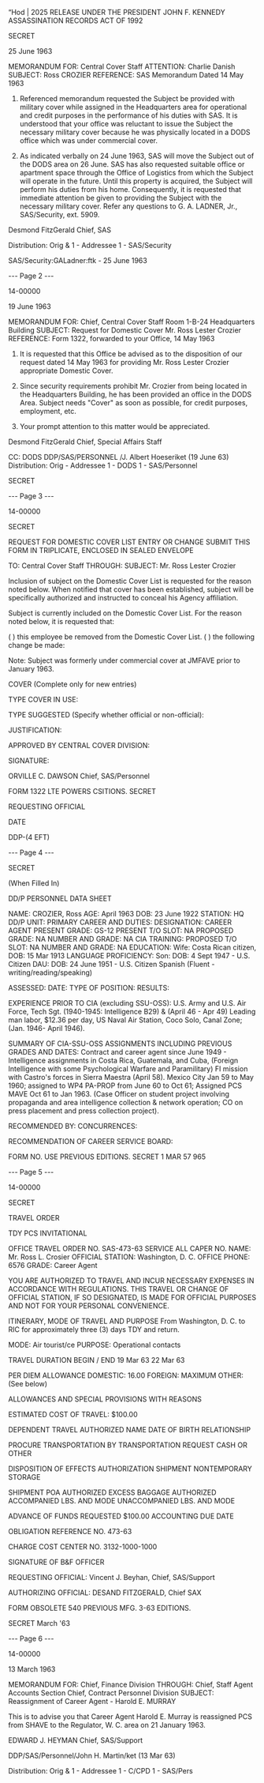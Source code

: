 “Hod | 2025 RELEASE UNDER THE PRESIDENT JOHN F. KENNEDY ASSASSINATION RECORDS ACT OF 1992

SECRET

25 June 1963

MEMORANDUM FOR: Central Cover Staff
ATTENTION: Charlie Danish
SUBJECT: Ross CROZIER
REFERENCE: SAS Memorandum Dated 14 May 1963

1. Referenced memorandum requested the Subject be provided with military cover while assigned in the Headquarters area for operational and credit purposes in the performance of his duties with SAS. It is understood that your office was reluctant to issue the Subject the necessary military cover because he was physically located in a DODS office which was under commercial cover.

2. As indicated verbally on 24 June 1963, SAS will move the Subject out of the DODS area on 26 June. SAS has also requested suitable office or apartment space through the Office of Logistics from which the Subject will operate in the future. Until this property is acquired, the Subject will perform his duties from his home. Consequently, it is requested that immediate attention be given to providing the Subject with the necessary military cover. Refer any questions to G. A. LADNER, Jr., SAS/Security, ext. 5909.

Desmond FitzGerald
Chief, SAS

Distribution:
Orig & 1 - Addressee
1 - SAS/Security

SAS/Security:GALadner:ftk - 25 June 1963

--- Page 2 ---

14-00000

19 June 1963

MEMORANDUM FOR: Chief, Central Cover Staff
Room 1-B-24 Headquarters Building
SUBJECT: Request for Domestic Cover
Mr. Ross Lester Crozier
REFERENCE: Form 1322, forwarded to your Office, 14 May 1963

1. It is requested that this Office be advised as to the disposition of our request dated 14 May 1963 for providing Mr. Ross Lester Crozier appropriate Domestic Cover.

2. Since security requirements prohibit Mr. Crozier from being located in the Headquarters Building, he has been provided an office in the DODS Area. Subject needs "Cover" as soon as possible, for credit purposes, employment, etc.

3. Your prompt attention to this matter would be appreciated.

Desmond FitzGerald
Chief, Special Affairs Staff

CC: DODS
DDP/SAS/PERSONNEL /J. Albert Hoeseriket (19 June 63)
Distribution:
Orig - Addressee
1 - DODS
1 - SAS/Personnel

SECRET

--- Page 3 ---

14-00000

SECRET

REQUEST FOR DOMESTIC COVER LIST ENTRY OR CHANGE
SUBMIT THIS FORM IN TRIPLICATE, ENCLOSED IN SEALED ENVELOPE

TO: Central Cover Staff
THROUGH:
SUBJECT: Mr. Ross Lester Crozier

Inclusion of subject on the Domestic Cover List is requested for the reason noted below. When notified that cover has been established, subject will be specifically authorized and instructed to conceal his Agency affiliation.

Subject is currently included on the Domestic Cover List. For the reason noted below, it is requested that:

( ) this employee be removed from the Domestic Cover List.
( ) the following change be made:

Note: Subject was formerly under commercial cover at JMFAVE prior to January 1963.

COVER (Complete only for new entries)

TYPE COVER IN USE:

TYPE SUGGESTED (Specify whether official or non-official):

JUSTIFICATION:

APPROVED BY CENTRAL COVER DIVISION:

SIGNATURE:

ORVILLE C. DAWSON
Chief, SAS/Personnel

FORM 1322 LTE POWERS CSITIONS. SECRET

REQUESTING OFFICIAL

DATE

DDP-(4 EFT)

--- Page 4 ---

SECRET

(When Filled In)

DD/P PERSONNEL DATA SHEET

NAME: CROZIER, Ross AGE: April 1963
DOB: 23 June 1922
STATION: HQ
DD/P UNIT:
PRIMARY CAREER AND DUTIES: DESIGNATION: CAREER AGENT
PRESENT GRADE: GS-12 PRESENT T/O SLOT: NA
PROPOSED GRADE: NA NUMBER AND GRADE: NA
CIA TRAINING: PROPOSED T/O SLOT: NA
NUMBER AND GRADE: NA
EDUCATION: Wife: Costa Rican citizen, DOB: 15 Mar 1913
LANGUAGE PROFICIENCY: Son: DOB: 4 Sept 1947 - U.S. Citizen
DAU: DOB: 24 June 1951 - U.S. Citizen
Spanish (Fluent - writing/reading/speaking)

ASSESSED: DATE: TYPE OF POSITION: RESULTS:

EXPERIENCE PRIOR TO CIA (excluding SSU-OSS):
U.S. Army and U.S. Air Force, Tech Sgt. (1940-1945: Intelligence B29) & (April 46 - Apr 49)
Leading man labor, $12.36 per day, US Naval Air Station, Coco Solo, Canal Zone; (Jan. 1946- April 1946).

SUMMARY OF CIA-SSU-OSS ASSIGNMENTS INCLUDING PREVIOUS GRADES AND DATES:
Contract and career agent since June 1949 - Intelligence assignments in Costa Rica, Guatemala, and Cuba, (Foreign Intelligence with some Psychological Warfare and Paramilitary) FI mission with Castro's forces in Sierra Maestra (April 58). Mexico City Jan 59 to May 1960; assigned to WP4 PA-PROP from June 60 to Oct 61; Assigned PCS MAVE Oct 61 to Jan 1963. (Case Officer on student project involving propaganda and area intelligence collection & network operation; CO on press placement and press collection project).

RECOMMENDED BY: CONCURRENCES:

RECOMMENDATION OF CAREER SERVICE BOARD:

FORM NO. USE PREVIOUS EDITIONS. SECRET
1 MAR 57 965

--- Page 5 ---

14-00000

SECRET

TRAVEL ORDER

TDY
PCS
INVITATIONAL

OFFICE TRAVEL ORDER NO. SAS-473-63
SERVICE ALL CAPER NO.
NAME: Mr. Ross L. Crosier
OFFICIAL STATION: Washington, D. C.
OFFICE PHONE: 6576 GRADE: Career Agent

YOU ARE AUTHORIZED TO TRAVEL AND INCUR NECESSARY EXPENSES IN ACCORDANCE WITH REGULATIONS. THIS TRAVEL OR CHANGE OF OFFICIAL STATION, IF SO DESIGNATED, IS MADE FOR OFFICIAL PURPOSES AND NOT FOR YOUR PERSONAL CONVENIENCE.

ITINERARY, MODE OF TRAVEL AND PURPOSE
From Washington, D. C. to RIC for approximately three (3) days TDY and return.

MODE: Air tourist/ce
PURPOSE: Operational contacts

TRAVEL DURATION
BEGIN / END
19 Mar 63 22 Mar 63

PER DIEM ALLOWANCE
DOMESTIC: 16.00
FOREIGN: MAXIMUM
OTHER: (See below)

ALLOWANCES AND SPECIAL PROVISIONS WITH REASONS

ESTIMATED COST OF TRAVEL: $100.00

DEPENDENT TRAVEL AUTHORIZED
NAME DATE OF BIRTH RELATIONSHIP

PROCURE TRANSPORTATION BY
TRANSPORTATION REQUEST
CASH OR OTHER

DISPOSITION OF EFFECTS
AUTHORIZATION
SHIPMENT
NONTEMPORARY
STORAGE

SHIPMENT POA AUTHORIZED
EXCESS BAGGAGE AUTHORIZED
ACCOMPANIED LBS. AND MODE
UNACCOMPANIED LBS. AND MODE

ADVANCE OF FUNDS REQUESTED
$100.00 ACCOUNTING DUE DATE

OBLIGATION REFERENCE NO. 473-63

CHARGE COST CENTER NO. 3132-1000-1000

SIGNATURE OF B&F OFFICER

REQUESTING OFFICIAL: Vincent J. Beyhan, Chief, SAS/Support

AUTHORIZING OFFICIAL: DESAND FITZGERALD, Chief SAX

FORM OBSOLETE
540 PREVIOUS
MFG. 3-63 EDITIONS.

SECRET
March '63

--- Page 6 ---

14-00000

13 March 1963

MEMORANDUM FOR: Chief, Finance Division
THROUGH: Chief, Staff Agent Accounts Section
Chief, Contract Personnel Division
SUBJECT: Reassignment of Career Agent - Harold E. MURRAY

This is to advise you that Career Agent Harold E. Murray is reassigned PCS from SHAVE to the Regulator, W. C. area on 21 January 1963.

EDWARD J. HEYMAN
Chief, SAS/Support

DDP/SAS/Personnel/John H. Martin/ket (13 Mar 63)

Distribution:
Orig & 1 - Addressee
1 - C/CPD
1 - SAS/Pers
